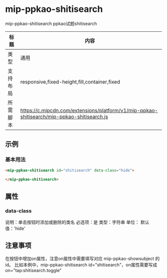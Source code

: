 # mip-ppkao-shitisearch

mip-ppkao-shitisearch ppkao试题shitisearch

标题|内容
----|----
类型|通用
支持布局|responsive,fixed-height,fill,container,fixed
所需脚本|https://c.mipcdn.com/extensions/platform/v1/mip-ppkao-shitisearch/mip-ppkao-shitisearch.js

## 示例

### 基本用法
```html
<mip-ppkao-shitisearch id="shitisearch" data-class="hide">
    
</mip-ppkao-shitisearch>
```
## 属性

### data-class
说明：单击按钮时添加或删除的类名
必选项：是
类型：字符串
单位：
默认值：'hide'


## 注意事项
在按钮中增加on属性，注意on属性中需要填写对应 mip-ppkao-showsubject 的id。
比如本例中，mip-ppkao-shitisearch id="shitisearch"，on属性需要写成on="tap:shitisearch.toggle"
